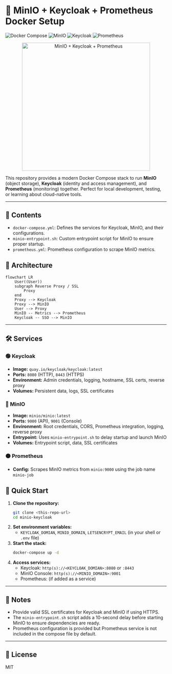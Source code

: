 
# 🚀 MinIO + Keycloak + Prometheus Docker Setup

![Docker Compose](https://img.shields.io/badge/docker--compose-blue?logo=docker)
![MinIO](https://img.shields.io/badge/minio-Object%20Storage-red?logo=minio)
![Keycloak](https://img.shields.io/badge/keycloak-SSO-green?logo=keycloak)
![Prometheus](https://img.shields.io/badge/prometheus-Monitoring-orange?logo=prometheus)

<p align="center">
  <img src="https://user-images.githubusercontent.com/13081560/28248413-2b7e2e2a-6a5e-11e7-8c7b-7a7b6b8e6b8a.png" width="400" alt="MinIO + Keycloak + Prometheus"/>
</p>

This repository provides a modern Docker Compose stack to run **MinIO** (object storage), **Keycloak** (identity and access management), and **Prometheus** (monitoring) together. Perfect for local development, testing, or learning about cloud-native tools.


---

## 📁 Contents
- `docker-compose.yml`: Defines the services for Keycloak, MinIO, and their configurations.
- `minio-entrypoint.sh`: Custom entrypoint script for MinIO to ensure proper startup.
- `prometheus.yml`: Prometheus configuration to scrape MinIO metrics.


## 🧩 Architecture

```mermaid
flowchart LR
    User((User))
    subgraph Reverse Proxy / SSL
        Proxy
    end
    Proxy --> Keycloak
    Proxy --> MinIO
    User --> Proxy
    MinIO -- Metrics --> Prometheus
    Keycloak -- SSO --> MinIO
```

---

## 🛠️ Services

### 🟢 Keycloak
- **Image:** `quay.io/keycloak/keycloak:latest`
- **Ports:** `8080` (HTTP), `8443` (HTTPS)
- **Environment:** Admin credentials, logging, hostname, SSL certs, reverse proxy
- **Volumes:** Persistent data, logs, SSL certificates

### 🔴 MinIO
- **Image:** `minio/minio:latest`
- **Ports:** `9000` (API), `9001` (Console)
- **Environment:** Root credentials, CORS, Prometheus integration, logging, reverse proxy
- **Entrypoint:** Uses `minio-entrypoint.sh` to delay startup and launch MinIO
- **Volumes:** Entrypoint script, data, SSL certificates

### 🟠 Prometheus
- **Config:** Scrapes MinIO metrics from `minio:9000` using the job name `minio-job`


## 🚦 Quick Start

1. **Clone the repository:**
   ```bash
   git clone <this-repo-url>
   cd minio-keycloak
   ```
2. **Set environment variables:**
   - `KEYCLOAK_DOMIAN`, `MINIO_DOMAIN`, `LETSENCRYPT_EMAIL` (in your shell or `.env` file)
3. **Start the stack:**
   ```bash
   docker-compose up -d
   ```
4. **Access services:**
   - Keycloak: `http(s)://<KEYCLOAK_DOMIAN>:8080` or `:8443`
   - MinIO Console: `http(s)://<MINIO_DOMAIN>:9001`
   - Prometheus: (if added as a service)


---

## 📝 Notes
- Provide valid SSL certificates for Keycloak and MinIO if using HTTPS.
- The `minio-entrypoint.sh` script adds a 10-second delay before starting MinIO to ensure dependencies are ready.
- Prometheus configuration is provided but Prometheus service is not included in the compose file by default.


---

## 📄 License
MIT
